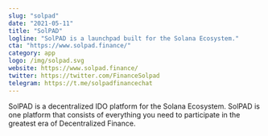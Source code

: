 ```yaml
---
slug: "solpad"
date: "2021-05-11"
title: "SolPAD"
logline: "SolPAD is a launchpad built for the Solana Ecosystem."
cta: "https://www.solpad.finance/"
category: app
logo: /img/solpad.svg
website: https://www.solpad.finance/	
twitter: https://twitter.com/FinanceSolpad
telegram: https://t.me/solpadfinancechat
---
```


SolPAD is a decentralized IDO platform for the Solana Ecosystem. SolPAD is one platform that consists of everything you need to participate in the greatest era of Decentralized Finance.
